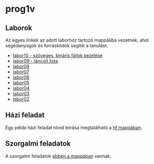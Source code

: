 # prog1v
## Laborok
Az egyes linkek az adott laborhoz tartozó mappákba vezetnek, ahol segédanyagok és forráskódok segítik a tanulást.
- [labor10 - szöveges, bináris fájlok kezelése](https://github.com/bence-sebok/prog1v/tree/master/labor10)
- [labor09 - láncolt lista](https://github.com/bence-sebok/prog1v/tree/master/labor09)
- [labor08](https://github.com/bence-sebok/prog1v/tree/master/labor08)
- [labor07](https://github.com/bence-sebok/prog1v/tree/master/labor07)
- [labor06](https://github.com/bence-sebok/prog1v/tree/master/labor06)
- [labor05](https://github.com/bence-sebok/prog1v/tree/master/labor05)
- [labor04](https://github.com/bence-sebok/prog1v/tree/master/labor04)
- [labor03](https://github.com/bence-sebok/prog1v/tree/master/labor03)
- [labor02](https://github.com/bence-sebok/prog1v/tree/master/labor02)

## Házi feladat
Egy példa házi feladat rövid leírása megtalálható a [hf mappában](https://github.com/bence-sebok/prog1v/tree/master/hf).
## Szorgalmi feladatok
A szorgalmi feladatok [ebben a mappában](https://github.com/bence-sebok/prog1v/tree/master/szorgalmik) vannak.
